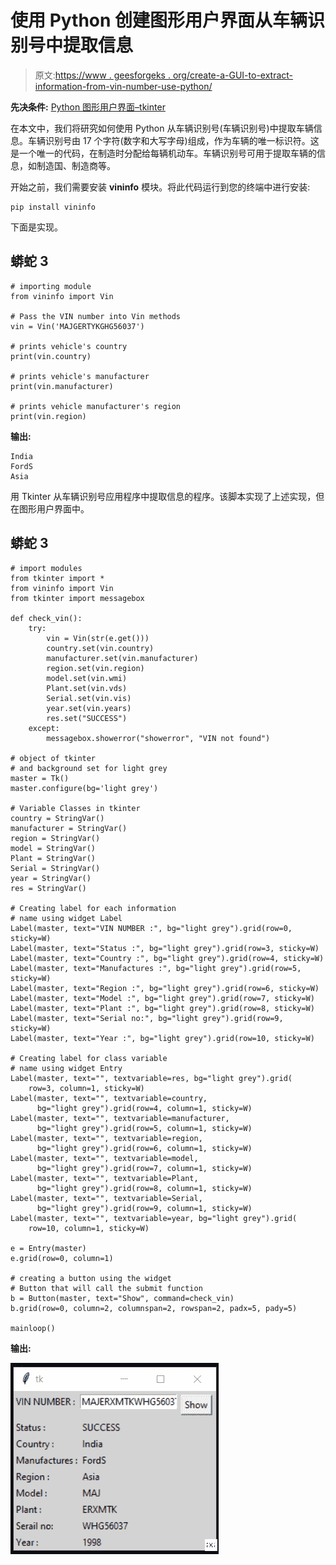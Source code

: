 # 使用 Python 创建图形用户界面从车辆识别号中提取信息

> 原文:[https://www . geesforgeks . org/create-a-GUI-to-extract-information-from-vin-number-use-python/](https://www.geeksforgeeks.org/create-a-gui-to-extract-information-from-vin-number-using-python/)

**先决条件:** [Python 图形用户界面–tkinter](https://www.geeksforgeeks.org/python-gui-tkinter/)

在本文中，我们将研究如何使用 Python 从车辆识别号(车辆识别号)中提取车辆信息。车辆识别号由 17 个字符(数字和大写字母)组成，作为车辆的唯一标识符。这是一个唯一的代码，在制造时分配给每辆机动车。车辆识别号可用于提取车辆的信息，如制造国、制造商等。

开始之前，我们需要安装 **vininfo** 模块。将此代码运行到您的终端中进行安装:

```
pip install vininfo
```

下面是实现。

## 蟒蛇 3

```
# importing module
from vininfo import Vin

# Pass the VIN number into Vin methods
vin = Vin('MAJGERTYKGHG56037')

# prints vehicle's country
print(vin.country)

# prints vehicle's manufacturer
print(vin.manufacturer)

# prints vehicle manufacturer's region
print(vin.region)
```

**输出:**

```
India
FordS
Asia
```

用 Tkinter 从车辆识别号应用程序中提取信息的程序。该脚本实现了上述实现，但在图形用户界面中。

## 蟒蛇 3

```
# import modules
from tkinter import *
from vininfo import Vin
from tkinter import messagebox

def check_vin():
    try:
        vin = Vin(str(e.get()))
        country.set(vin.country)
        manufacturer.set(vin.manufacturer)
        region.set(vin.region)
        model.set(vin.wmi)
        Plant.set(vin.vds)
        Serial.set(vin.vis)
        year.set(vin.years)
        res.set("SUCCESS")
    except:
        messagebox.showerror("showerror", "VIN not found")

# object of tkinter
# and background set for light grey
master = Tk()
master.configure(bg='light grey')

# Variable Classes in tkinter
country = StringVar()
manufacturer = StringVar()
region = StringVar()
model = StringVar()
Plant = StringVar()
Serial = StringVar()
year = StringVar()
res = StringVar()

# Creating label for each information
# name using widget Label
Label(master, text="VIN NUMBER :", bg="light grey").grid(row=0, sticky=W)
Label(master, text="Status :", bg="light grey").grid(row=3, sticky=W)
Label(master, text="Country :", bg="light grey").grid(row=4, sticky=W)
Label(master, text="Manufactures :", bg="light grey").grid(row=5, sticky=W)
Label(master, text="Region :", bg="light grey").grid(row=6, sticky=W)
Label(master, text="Model :", bg="light grey").grid(row=7, sticky=W)
Label(master, text="Plant :", bg="light grey").grid(row=8, sticky=W)
Label(master, text="Serial no:", bg="light grey").grid(row=9, sticky=W)
Label(master, text="Year :", bg="light grey").grid(row=10, sticky=W)

# Creating label for class variable
# name using widget Entry
Label(master, text="", textvariable=res, bg="light grey").grid(
    row=3, column=1, sticky=W)
Label(master, text="", textvariable=country,
      bg="light grey").grid(row=4, column=1, sticky=W)
Label(master, text="", textvariable=manufacturer,
      bg="light grey").grid(row=5, column=1, sticky=W)
Label(master, text="", textvariable=region,
      bg="light grey").grid(row=6, column=1, sticky=W)
Label(master, text="", textvariable=model,
      bg="light grey").grid(row=7, column=1, sticky=W)
Label(master, text="", textvariable=Plant,
      bg="light grey").grid(row=8, column=1, sticky=W)
Label(master, text="", textvariable=Serial,
      bg="light grey").grid(row=9, column=1, sticky=W)
Label(master, text="", textvariable=year, bg="light grey").grid(
    row=10, column=1, sticky=W)

e = Entry(master)
e.grid(row=0, column=1)

# creating a button using the widget
# Button that will call the submit function
b = Button(master, text="Show", command=check_vin)
b.grid(row=0, column=2, columnspan=2, rowspan=2, padx=5, pady=5)

mainloop()
```

**输出:**

![](img/e4e753a697203a0039fb1c5ac518b241.png)